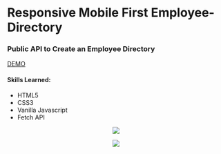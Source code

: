 # Responsive Mobile First Employee-Directory

### Public API to Create an Employee Directory
[DEMO](https://eliq1986.github.io/Employee-Directory/)
#### Skills Learned:
- HTML5
- CSS3
- Vanilla Javascript
- Fetch API 


<p align="center">
<img src=https://user-images.githubusercontent.com/6277603/42739888-3b167a04-8854-11e8-829f-1b5cd0f9c3f4.png  >
</p>

<p align="center">
<img src=https://user-images.githubusercontent.com/6277603/42739933-b57cea08-8854-11e8-84fe-a1d1497426d8.png  >
</p>

